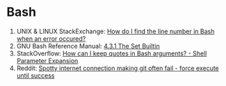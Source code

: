 # Bash

1. UNIX & LINUX StackExchange: [How do I find the line number in Bash when an error occured?](https://unix.stackexchange.com/questions/462156/how-do-i-find-the-line-number-in-bash-when-an-error-occured)
2. GNU Bash Reference Manual: [4.3.1 The Set Builtin](https://www.gnu.org/software/bash/manual/html_node/The-Set-Builtin.html)
3. StackOverflow: [How can I keep quotes in Bash arguments? - Shell Parameter Expansion](https://stackoverflow.com/questions/1668649/how-can-i-keep-quotes-in-bash-arguments)
4. Reddit: [Spotty internet connection making git often fail - force execute until success](https://www.reddit.com/r/git/comments/3f785x/my_internet_connection_is_spotty_and_git_clones/)
